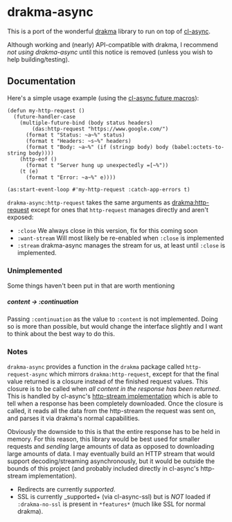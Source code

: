 drakma-async
============
This is a port of the wonderful [drakma](http://weitz.de/drakma/) library to run
on top of [cl-async](https://github.com/orthecreedence/cl-async).

Although working and (nearly) API-compatible with drakma, I recommend *not using
drakma-async* until this notice is removed (unless you wish to help
building/testing).

Documentation
-------------
Here's a simple usage example (using the [cl-async future macros](http://orthecreedence.github.com/cl-async/future#nicer-syntax)):

```common-lisp
(defun my-http-request ()
  (future-handler-case
    (multiple-future-bind (body status headers)
        (das:http-request "https://www.google.com/")
      (format t "Status: ~a~%" status)
      (format t "Headers: ~s~%" headers)
      (format t "Body: ~a~%" (if (stringp body) body (babel:octets-to-string body))))
    (http-eof ()
      (format t "Server hung up unexpectedly =[~%"))
    (t (e)
      (format t "Error: ~a~%" e))))

(as:start-event-loop #'my-http-request :catch-app-errors t)
```

`drakma-async:http-request` takes the same arguments as [drakma:http-request](http://weitz.de/drakma/#http-request)
except for ones that `http-request` manages directly and aren't exposed:

 - `:close` We always close in this version, fix for this coming soon
 - `:want-stream` Will most likely be re-enabled when `:close` is implemented
 - `:stream` drakma-async manages the stream for us, at least until `:close` is
   implemented.

### Unimplemented
Some things haven't been put in that are worth mentioning

##### content -> :continuation
Passing `:continuation` as the value to `:content` is not implemented. Doing so
is more than possible, but would change the interface slightly and I want to
think about the best way to do this.

### Notes
`drakma-async` provides a function in the `drakma` package called `http-request-async`
which mirrors `drakma:http-request`, except for that the final value returned is
a closure instead of the finished request values. This closure is to be called
when *all content in the response has been returned*. This is handled by cl-async's
[http-stream implementation](https://github.com/orthecreedence/cl-async/blob/future%2Bstream/http-stream.lisp)
which is able to tell when a response has been completely downloaded. Once the
closure is called, it reads all the data from the http-stream the request was
sent on, and parses it via drakma's normal capabilities.

Obviously the downside to this is that the entire response has to be held in
memory. For this reason, this library would be best used for smaller requests
and *sending* large amounts of data as opposed to downloading large amounts of
data. I may eventually build an HTTP stream that would support
decoding/streaming asynchronously, but it would be outside the bounds of this
project (and probably included directly in cl-async's http-stream
implementation).

- Redirects are currently _supported_.
- SSL is currently _supported+ (via cl-async-ssl) but is *NOT* loaded if
`:drakma-no-ssl` is present in `*features*` (much like SSL for normal drakma).

